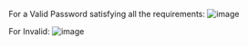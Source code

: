 For a Valid Password satisfying all the requirements:
![image](https://github.com/user-attachments/assets/55cf9690-fba5-476e-b32a-360cf685ed81)

For Invalid:
![image](https://github.com/user-attachments/assets/5ee190f2-aab1-4f0f-8b10-6db9f4227b50)

